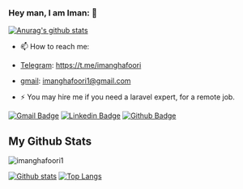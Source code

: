 ### Hey man, I am Iman: 👋

[![Anurag's github stats](https://github-readme-stats.vercel.app/api?username=imanghafoori1)](https://github.com/anuraghazra/github-readme-stats)

- 📫 How to reach me: 
- [Telegram](https://t.me/imanghafoori): https://t.me/imanghafoori
- [gmail](mailto:imanghafoori1@gmail.com): imanghafoori1@gmail.com



- ⚡ You may hire me if you need a laravel expert, for a remote job.

[![Gmail Badge](https://img.shields.io/badge/-imanghafoori1@gmail.com-c14438?style=flat&logo=Gmail&logoColor=white&link=mailto:imanghafoori1@gmail.com)](mailto:imanghafoori1@gmail.com)
[![Linkedin Badge](https://img.shields.io/badge/-Iman%20Ghafoori-0072b1?style=flat&logo=Linkedin&logoColor=white&link=https://linkedin.com/in/iman-ghafoori/)](https://linkedin.com/in/iman-ghafoori/) 
[![Github Badge](https://img.shields.io/badge/-imanghafoori1-grey?style=flat&logo=github&logoColor=white&link=https://github.com/imanghafoori1/)](https://www.github.com/imanghafoori1/)
</p>

## My Github Stats

<p align=left> <img src=https://komarev.com/ghpvc/?username=imanghafoori1 alt=imanghafoori1 /> </p>

[![Github stats](https://github-readme-stats.vercel.app/api?username=imanghafoori1&show_icons=true&include_all_commits=true)](https://github.com/imanghafoori1/github-readme-stats)
[![Top Langs](https://github-readme-stats.vercel.app/api/top-langs/?username=imanghafoori1&layout=compact)](https://github.com/imanghafoori1/github-readme-stats)


